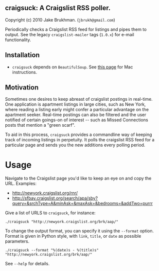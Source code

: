 ## craigsuck: A Craigslist RSS poller.

Copyright (c) 2010 Jake Brukhman. (`jbrukh@gmail.com`)

Periodically checks a Craigslist RSS feed for listings and pipes them to output.  See the legacy `craigslist-mailer` tags (`1.0.x`) for e-mail functionality.

## Installation

* `craigsuck` depends on `BeautifulSoup`. See [this page](http://stackoverflow.com/questions/452283/how-can-i-install-the-beautiful-soup-module-on-the-mac) for Mac instructions.

## Motivation

Sometimes one desires to keep abreast of craigslist postings in real-time. One application is apartment listings in large cities, such as New York, where reading a listing early might confer a particular advantage on the apartment seeker. Real-time postings can also be filtered and the user notified of certain goings-on of interest -- such as Missed Connections posts that mention a "green scarf".

To aid in this process, `craigsuck` provides a commandline way of keeping track of incoming listings in perpetuity. It polls the craigslist RSS feed for a particular page and sends you the new additions every polling period.

# Usage

Navigate to the Craigslist page you'd like to keep an eye on and copy the URL.  Examples:

* http://newyork.craigslist.org/rnr/
* http://sfbay.craigslist.org/search/apa/sby?query=&srchType=A&minAsk=&maxAsk=&bedrooms=&addTwo=purrr

Give a list of URLS to `craigsuck`, for instance:

    ./craigsuck "http://newyork.craigslist.org/brk/aap/"

To change the output format, you can specify it using the `--format` option. Format is given in Python style, with `link`, `title`, or `date` as possible parameters.

    ./craigsuck --format "%(date)s - %(title)s" "http://newyork.craigslist.org/brk/aap/"

See `--help` for details.